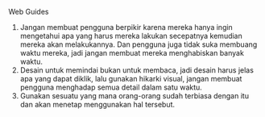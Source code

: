 Web Guides
1. Jangan membuat pengguna berpikir karena mereka hanya ingin mengetahui apa yang harus mereka lakukan secepatnya kemudian mereka akan melakukannya. Dan pengguna juga tidak suka membuang waktu mereka, jadi jangan membuat mereka menghabiskan banyak waktu.
2. Desain untuk memindai bukan untuk membaca, jadi desain harus jelas apa yang dapat diklik, lalu gunakan hikarki visual, jangan membuat pengguna menghadap semua detail dalam satu waktu.
3. Gunakan sesuatu yang mana orang-orang sudah terbiasa dengan itu dan akan menetap menggunakan hal tersebut.
